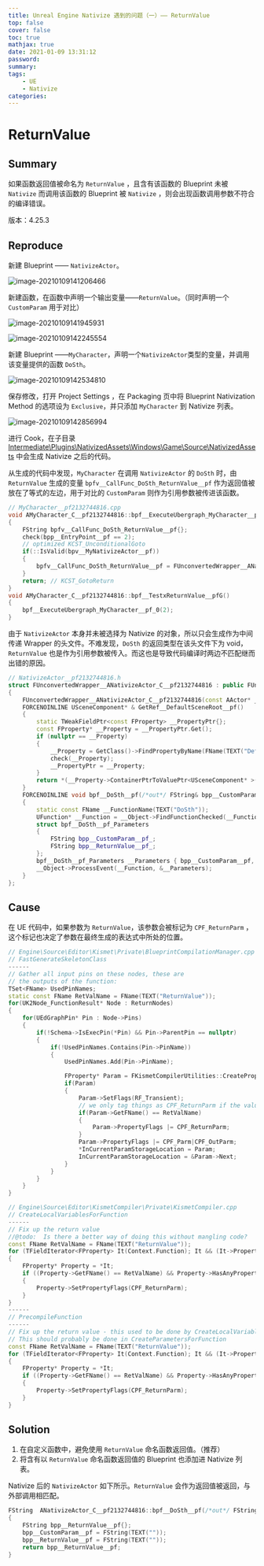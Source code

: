 ```yaml
---
title: Unreal Engine Nativize 遇到的问题（一）—— ReturnValue
top: false
cover: false
toc: true
mathjax: true
date: 2021-01-09 13:31:12
password:
summary:
tags: 
	- UE
	- Nativize
categories:
---
```




# ReturnValue

## Summary

如果函数返回值被命名为 `ReturnValue` ，且含有该函数的 Blueprint 未被 `Nativize` 而调用该函数的 Blueprint 被 `Nativize` ，则会出现函数调用参数不符合的编译错误。

版本：4.25.3

## Reproduce

新建 Blueprint —— `NativizeActor`。

![image-20210109141206466](Nativize-Issue/image-20210109141206466.png)

新建函数，在函数中声明一个输出变量——`ReturnValue`。（同时声明一个 `CustomParam` 用于对比）

![image-20210109141945931](Nativize-Issue/image-20210109141945931.png)

![image-20210109142245554](Nativize-Issue/image-20210109142245554.png)

新建 Blueprint ——`MyCharacter`，声明一个`NativizeActor`类型的变量，并调用该变量提供的函数 `DoSth`。

![image-20210109142534810](Nativize-Issue/image-20210109142534810.png)

保存修改，打开 Project Settings ，在 Packaging 页中将 Blueprint Nativization Method 的选项设为 `Exclusive`，并只添加 `MyCharacter` 到 Nativize 列表。

![image-20210109142856994](Nativize-Issue/image-20210109142856994.png)

进行 Cook，在子目录[Intermediate\Plugins\NativizedAssets\Windows\Game\Source\NativizedAssets]() 中会生成 Nativize 之后的代码。

从生成的代码中发现，`MyCharacter` 在调用 `NativizeActor` 的 `DoSth` 时，由 `ReturnValue` 生成的变量 `bpfv__CallFunc_DoSth_ReturnValue__pf` 作为返回值被放在了等式的左边，用于对比的 `CustomParam` 则作为引用参数被传进该函数。

```c++
// MyCharacter__pf2132744816.cpp
void AMyCharacter_C__pf2132744816::bpf__ExecuteUbergraph_MyCharacter__pf_0(int32 bpp__EntryPoint__pf)
{
	FString bpfv__CallFunc_DoSth_ReturnValue__pf{};
	check(bpp__EntryPoint__pf == 2);
	// optimized KCST_UnconditionalGoto
	if(::IsValid(bpv__MyNativizeActor__pf))
	{
		bpfv__CallFunc_DoSth_ReturnValue__pf = FUnconvertedWrapper__ANativizeActor_C__pf2132744816(bpv__MyNativizeActor__pf).bpf__DoSth__pf(/*out*/ b0l__CallFunc_DoSth_CustomParam__pf);
	}
	return; // KCST_GotoReturn
}
void AMyCharacter_C__pf2132744816::bpf__TestxReturnValue__pfG()
{
	bpf__ExecuteUbergraph_MyCharacter__pf_0(2);
}
```

由于 `NativizeActor` 本身并未被选择为 Nativize 的对象，所以只会生成作为中间传递 Wrapper 的头文件。不难发现，`DoSth` 的返回类型在该头文件下为 void，`ReturnValue` 也是作为引用参数被传入。而这也是导致代码编译时两边不匹配继而出错的原因。

```c++
// NativizeActor__pf2132744816.h
struct FUnconvertedWrapper__ANativizeActor_C__pf2132744816 : public FUnconvertedWrapper<AActor>
{
	FUnconvertedWrapper__ANativizeActor_C__pf2132744816(const AActor* __InObject) : FUnconvertedWrapper<AActor>(__InObject){}
	FORCENOINLINE USceneComponent* & GetRef__DefaultSceneRoot__pf()
	{
		static TWeakFieldPtr<const FProperty> __PropertyPtr{};
		const FProperty* __Property = __PropertyPtr.Get();
		if (nullptr == __Property)
		{
			__Property = GetClass()->FindPropertyByName(FName(TEXT("DefaultSceneRoot")));
			check(__Property);
			__PropertyPtr = __Property;
		}
		return *(__Property->ContainerPtrToValuePtr<USceneComponent* >(__Object));
	}
	FORCENOINLINE void bpf__DoSth__pf(/*out*/ FString& bpp__CustomParam__pf, /*out*/ FString& bpp__ReturnValue__pf)
	{
		static const FName __FunctionName(TEXT("DoSth"));
		UFunction* __Function = __Object->FindFunctionChecked(__FunctionName);
		struct bpf__DoSth__pf_Parameters
		{
			FString bpp__CustomParam__pf_;
			FString bpp__ReturnValue__pf_;
		};
		bpf__DoSth__pf_Parameters __Parameters { bpp__CustomParam__pf, bpp__ReturnValue__pf };
		__Object->ProcessEvent(__Function, &__Parameters);
	}
};
```



## Cause

在 UE 代码中，如果参数为 `ReturnValue`，该参数会被标记为 `CPF_ReturnParm` ，这个标记也决定了参数在最终生成的表达式中所处的位置。

```c++
// Engine\Source\Editor\Kismet\Private\BlueprintCompilationManager.cpp
// FastGenerateSkeletonClass
------
// Gather all input pins on these nodes, these are 
// the outputs of the function:
TSet<FName> UsedPinNames;
static const FName RetValName = FName(TEXT("ReturnValue"));
for(UK2Node_FunctionResult* Node : ReturnNodes)
{
    for(UEdGraphPin* Pin : Node->Pins)
    {
        if(!Schema->IsExecPin(*Pin) && Pin->ParentPin == nullptr)
        {								
            if(!UsedPinNames.Contains(Pin->PinName))
            {
                UsedPinNames.Add(Pin->PinName);

                FProperty* Param = FKismetCompilerUtilities::CreatePropertyOnScope(NewFunction, Pin->PinName, Pin->PinType, Ret, CPF_None, Schema, MessageLog);
                if(Param)
                {
                    Param->SetFlags(RF_Transient);
                    // we only tag things as CPF_ReturnParm if the value is named ReturnValue.... this is *terrible* behavior:
                    if(Param->GetFName() == RetValName)
                    {
                        Param->PropertyFlags |= CPF_ReturnParm;
                    }
                    Param->PropertyFlags |= CPF_Parm|CPF_OutParm;
                    *InCurrentParamStorageLocation = Param;
                    InCurrentParamStorageLocation = &Param->Next;
                }
            }
        }
    }
}
```

```c++
// Engine\Source\Editor\KismetCompiler\Private\KismetCompiler.cpp
// CreateLocalVariablesForFunction
------
// Fix up the return value
//@todo:  Is there a better way of doing this without mangling code?
const FName RetValName = FName(TEXT("ReturnValue"));
for (TFieldIterator<FProperty> It(Context.Function); It && (It->PropertyFlags & CPF_Parm); ++It)
{
    FProperty* Property = *It;
    if ((Property->GetFName() == RetValName) && Property->HasAnyPropertyFlags(CPF_OutParm))
    {
        Property->SetPropertyFlags(CPF_ReturnParm);
    }
}
------
// PrecompileFunction
------
// Fix up the return value - this used to be done by CreateLocalVariablesForFunction.
// This should probably be done in CreateParametersForFunction
const FName RetValName = FName(TEXT("ReturnValue"));
for (TFieldIterator<FProperty> It(Context.Function); It && (It->PropertyFlags & CPF_Parm); ++It)
{
    FProperty* Property = *It;
    if ((Property->GetFName() == RetValName) && Property->HasAnyPropertyFlags(CPF_OutParm))
    {
        Property->SetPropertyFlags(CPF_ReturnParm);
    }
}
```





## Solution

1. 在自定义函数中，避免使用 `ReturnValue` 命名函数返回值。（推荐）
2. 将含有以 `ReturnValue` 命名函数返回值的 Blueprint 也添加进 Nativize 列表。

Nativize 后的 `NativizeActor` 如下所示。`ReturnValue` 会作为返回值被返回，与外部调用相匹配。

```c++
FString  ANativizeActor_C__pf2132744816::bpf__DoSth__pf(/*out*/ FString& bpp__CustomParam__pf)
{
	FString bpp__ReturnValue__pf{};
	bpp__CustomParam__pf = FString(TEXT(""));
	bpp__ReturnValue__pf = FString(TEXT(""));
	return bpp__ReturnValue__pf;
}
```


